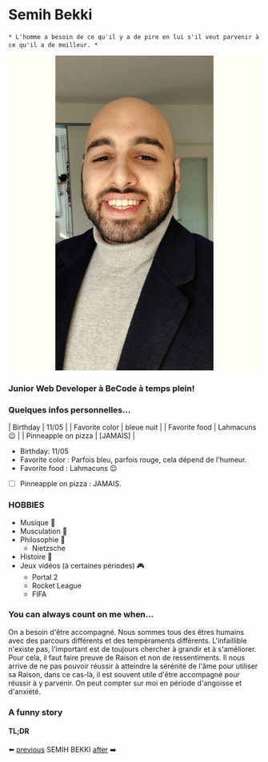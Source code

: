 # Semih Bekki

```
* L'homme a besoin de ce qu'il y a de pire en lui s'il veut parvenir à ce qu'il a de meilleur. *
```

![Ma photo](SB-s.jpg)

### Junior Web Developer à BeCode à temps plein!

### Quelques infos personnelles...

| Birthday            |      11/05       |
| Favorite color      |    bleue nuit    |
| Favorite food       | Lahmacuns :wink: |
| Pinneapple on pizza |     [JAMAIS]     |

- Birthday: 11/05
- Favorite color : Parfois bleu, parfois rouge, cela dépend de l'humeur.
- Favorite food : Lahmacuns :wink:
- [ ] Pinneapple on pizza : JAMAIS.

### HOBBIES
- Musique :musical_note:
- Musculation :muscle:
- Philosophie :brain:
  - Nietzsche
- Histoire :open_book:
- Jeux vidéos (à certaines périodes) :video_game:
  - Portal 2
  - Rocket League
  - FIFA

### You can always count on me when...
On a besoin d'être accompagné. 
Nous sommes tous des êtres humains avec des parcours différents et des tempéraments différents.
L'infaillible n'existe pas, l'important est de toujours chercher à grandir et à s'améliorer.
Pour cela, il faut faire preuve de Raison et non de ressentiments. 
Il nous arrive de ne pas pouvoir réussir à atteindre la sérénité de l'âme pour utiliser sa Raison, dans ce cas-là, il est souvent utile d'être accompagné pour réussir à y parvenir.
On peut compter sur moi en période d'angoisse et d'anxiété.

### A funny story

#### TL;DR

:arrow_left: [previous](https://github.com/SemihBk/markdown-challenge)  SEMIH BEKKI [after](https://github.com/SemihBk/markdown-challenge) :arrow_right:	

